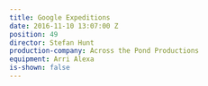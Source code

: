 ```yaml
---
title: Google Expeditions
date: 2016-11-10 13:07:00 Z
position: 49
director: Stefan Hunt
production-company: Across the Pond Productions
equipment: Arri Alexa
is-shown: false
---
```


